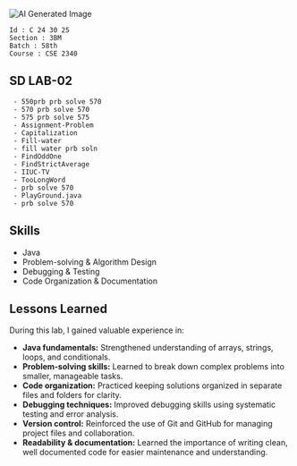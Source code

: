 ![AI Generated Image](https://i.imgur.com/f9iutRV.png)

```
Id : C 24 30 25 
Section : 3BM
Batch : 58th
Course : CSE 2340
```


## SD LAB-02
```
 - 550prb prb solve 570
 - 570 prb solve 570
 - 575 prb solve 575
 - Assignment-Problem
 - Capitalization
 - Fill-water
 - fill water prb soln
 - FindOddOne
 - FindStrictAverage
 - IIUC-TV
 - TooLongWord
 - prb solve 570
 - PlayGround.java
 - prb solve 570

```


## Skills
- Java
- Problem-solving & Algorithm Design
- Debugging & Testing
- Code Organization & Documentation

 
## Lessons Learned

During this lab, I gained valuable experience in:

- **Java fundamentals:** Strengthened understanding of arrays, strings, loops, and conditionals.  
- **Problem-solving skills:** Learned to break down complex problems into smaller, manageable tasks.  
- **Code organization:** Practiced keeping solutions organized in separate files and folders for clarity.  
- **Debugging techniques:** Improved debugging skills using systematic testing and error analysis.  
- **Version control:** Reinforced the use of Git and GitHub for managing project files and collaboration.  
- **Readability & documentation:** Learned the importance of writing clean, well documented code for easier maintenance and understanding.




